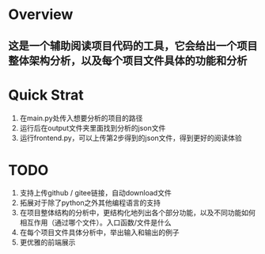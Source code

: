 # Overview
这是一个辅助阅读项目代码的工具，它会给出一个项目整体架构分析，以及每个项目文件具体的功能和分析
---
# Quick Strat
1. 在main.py处传入想要分析的项目的路径
2. 运行后在output文件夹里面找到分析的json文件
3. 运行frontend.py，可以上传第2步得到的json文件，得到更好的阅读体验

# TODO
1. 支持上传github / gitee链接，自动download文件
2. 拓展对于除了python之外其他编程语言的支持
3. 在项目整体结构的分析中，更结构化地列出各个部分功能，以及不同功能如何相互作用（通过哪个文件）。入口函数/文件是什么
4. 在每个项目文件具体分析中，举出输入和输出的例子
5. 更优雅的前端展示